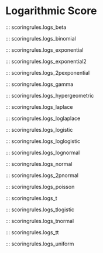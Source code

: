 # Logarithmic Score

::: scoringrules.logs_beta

::: scoringrules.logs_binomial

::: scoringrules.logs_exponential

::: scoringrules.logs_exponential2

::: scoringrules.logs_2pexponential

::: scoringrules.logs_gamma

::: scoringrules.logs_hypergeometric

::: scoringrules.logs_laplace

::: scoringrules.logs_loglaplace

::: scoringrules.logs_logistic

::: scoringrules.logs_loglogistic

::: scoringrules.logs_lognormal

::: scoringrules.logs_normal

::: scoringrules.logs_2pnormal

::: scoringrules.logs_poisson

::: scoringrules.logs_t

::: scoringrules.logs_tlogistic

::: scoringrules.logs_tnormal

::: scoringrules.logs_tt

::: scoringrules.logs_uniform
